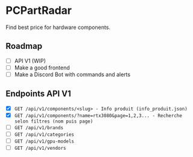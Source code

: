 # PCPartRadar

Find best price for hardware components.

## Roadmap

- [ ] API V1 (WIP)
- [ ] Make a good frontend
- [ ] Make a Discord Bot with commands and alerts

## Endpoints API V1


- [x] ``GET /api/v1/components/<slug> - Info produit (info_produit.json)``
- [x] ``GET /api/v1/components/?name=rtx3080&page=1,2,3... - Recherche selon filtres (nom puis page)``
- [ ] ``GET /api/v1/brands``
- [ ] ``GET /api/v1/categories``
- [ ] ``GET /api/v1/gpu-models``
- [ ] ``GET /api/v1/vendors``
